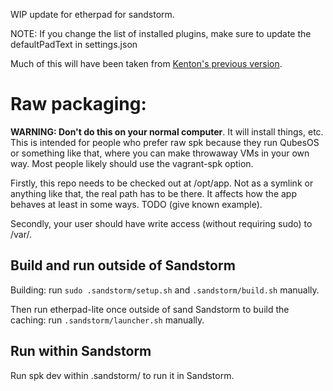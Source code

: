 WIP update for etherpad for sandstorm.

NOTE: If you change the list of installed plugins, make sure to update the defaultPadText in settings.json

Much of this will have been taken from [Kenton's previous version](https://github.com/kentonv/etherpad-lite).

# Raw packaging:

**WARNING: Don't do this on your normal computer**. It will install things, etc. This is intended for people who prefer raw spk because they run QubesOS or something like that, where you can make throwaway VMs in your own way. Most people likely should use the vagrant-spk option.

Firstly, this repo needs to be checked out at /opt/app. Not as a symlink or anything like that, the real path has to be there. It affects how the app behaves at least in some ways. TODO (give known example).

Secondly, your user should have write access (without requiring sudo) to /var/.

## Build and run outside of Sandstorm

Building: run `sudo .sandstorm/setup.sh` and `.sandstorm/build.sh` manually.

Then run etherpad-lite once outside of sand Sandstorm to build the caching: run `.sandstorm/launcher.sh` manually.

## Run within Sandstorm

Run spk dev within .sandstorm/ to run it in Sandstorm.
